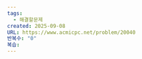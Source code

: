 ```yaml
---
tags:
  - 해결할문제
created: 2025-09-08
URL: https://www.acmicpc.net/problem/20040
반복수: "0"
복습:
---
```

